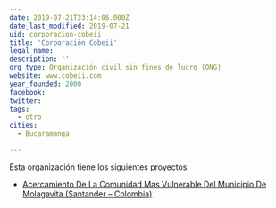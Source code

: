 ```yaml
---
date: 2019-07-21T23:14:06.000Z
date_last_modified: 2019-07-21
uid: corporacion-cobeii
title: 'Corporación Cobeii'
legal_name: 
description: ''
org_type: Organización civil sin fines de lucro (ONG)
website: www.cobeii.com
year_founded: 2000
facebook: 
twitter: 
tags:
  - otro
cities: 
  - Bucaramanga

---
```


Esta organización tiene los siguientes proyectos:

- [Acercamiento De La Comunidad Mas Vulnerable Del Municipio De Molagavita (Santander – Colombia)](/proyectos/acercamiento-de-la-comunidad-mas-vulnerable-del-municipio-de-molagavita-santander-colombia)
